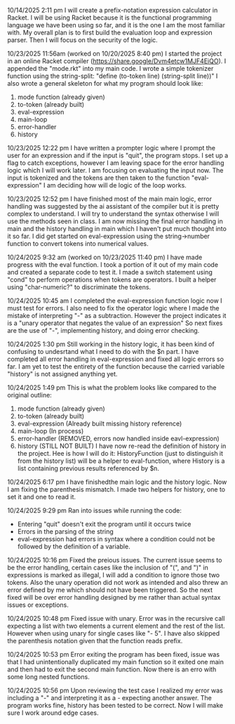 10/14/2025 2:11 pm
I will create a prefix-notation expression calculator in Racket. 
I will be using Racket because it is the functional programming language we have been using so far, and it is the one I am the most familiar with.
My overall plan is to first build the evaluation loop and expression parser. 
Then I will focus on the security of the logic.

10/23/2025 11:56am (worked on 10/20/2025 8:40 pm)
I started the project in an online Racket compiler (https://share.google/Dvm4etcw1MJF4EiQO).
I appended the "mode.rkt" into my main code.
I wrote a simple tokenizer function using the string-split:
"define (to-token line) (string-split line))"
I also wrote a general skeleton for what my program should look like:
1. mode function (already given)
2. to-token (already built)
3. eval-expression
4. main-loop
5. error-handler
6. history

10/23/2025 12:22 pm
I have written a prompter logic where I prompt the user for an expression and if the input is "quit", the program stops.
I set up a flag to catch exceptions, however I am leaving space for the error handling logic which I will work later.
I am focusing on evaluating the input now. The input is tokenized and the tokens are then taken to the function "eval-expression"
I am deciding how will de logic of the loop works.

10/23/2025 12:52 pm
I have finished most of the main main logic, error handling was suggested by the ai assistant of the compiler but it is pretty complex to understand.
I will try to understand the syntax otherwise I will use the methods seen in class.
I am now missing the final error handling in main and the history handling in main which I haven't put much thought into it so far.
I did get started on eval-expression using the string->number function to convert tokens into numerical values.

10/24/2025 9:32 am (worked on 10/23/2025 11:40 pm)
I have made progress with the eval function. I took a portion of it out of my main code and created a separate code to test it.
I made a switch statement using "cond" to perform operations when tokens are operators. 
I built a helper using "char-numeric?" to discriminate the tokens.

10/24/2025 10:45 am 
I completed the eval-expression function logic now I must test for errors.
I also need to fix the operator logic where I made the mistake of interpreting "-" as a subtraction.
However the project indicates it is a "unary operator that negates the value of an expression"
So next fixes are the use of "-", implementing history, and doing error checking.

10/24/2025 1:30 pm
Still working in the history logic, it has been kind of confusing to undesrtand what I need to do with the $n part.
I have completed all error handling in eval-expression and fixed all logic errors so far. 
I am yet to test the entirety of the function because the carried variable "history" is not assigned anything yet.

10/24/2025 1:49 pm
This is what the problem looks like compared to the original outline:
1. mode function (already given)
2. to-token (already built)
3. eval-expression (Already built missing history reference)
4. main-loop (In process)
5. error-handler (REMOVED, errors now handled inside eavl-expression)
6. history (STILL NOT BUILT)
I have now re-read the definition of history in the project. Hee is how I will do it:
HistoryFunction (just to distinguish it from the history list) will be a helper to eval-function, where History is a list containing previous results referenced by $n.

10/24/2025 6:17 pm
I have finishedthe main logic and the history logic. Now I am fixing the parenthesis mismatch.
I made two helpers for history, one to set it and one to read it.

10/24/2025 9:29 pm
Ran into issues while running the code:
- Entering "quit" doesn't exit the program until it occurs twice
- Errors in the parsing of the string
- eval-expression had errors in syntax where a condition could not be followed by the definition of a variable.

10/24/2025 10:16 pm
Fixed the preious issues.
The current issue seems to be the error handling, certain cases like the inclusion of "(", and ")" in expressions is marked as illegal, I will add a condition to ignore those two tokens.
Also the unary operation did not work as intended and also threw an error defined by me which should not have been triggered.
So the next fixed will be over error handling designed by me rather than actual syntax issues or exceptions.

10/24/2025 10:48 pm
Fixed issue with unary. Error was in the recursive call expecting a list with two elements a current element and the rest of the list.
However when using unary for single cases like "- 5".
I have also skipped the parenthesis notation given that the function reads prefix.

10/24/2025 10:53 pm
Error exiting the program has been fixed, issue was that I had unintentionally duplicated my main function so it exited one main and then had to exit the second main function.
Now there is an erro with some long nested functions.

10/24/2025 10:56 pm
Upon reviewing the test case I realized my error was including a "-" and interpreting it as a - expecting another answer. The program works fine, history has been tested to be correct. Now I will make sure I work around edge cases.
